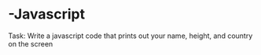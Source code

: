 # -Javascript
Task: Write a javascript code that prints out your name, height, and country on the screen
